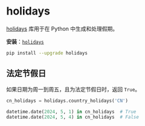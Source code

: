 # holidays

[holidays](https://github.com/vacanza/python-holidays) 库用于在 Python 中生成和处理假期。

**安装**：[`holidays`](https://pypi.org/project/holidays/)

```sh
pip install --upgrade holidays
```

## 法定节假日

如果日期为周一到周五，且为法定节假日时，返回 `True`。

```python
cn_holidays = holidays.country_holidays('CN')

datetime.date(2024, 5, 1) in cn_holidays  # True
datetime.date(2024, 5, 4) in cn_holidays  # False
```

